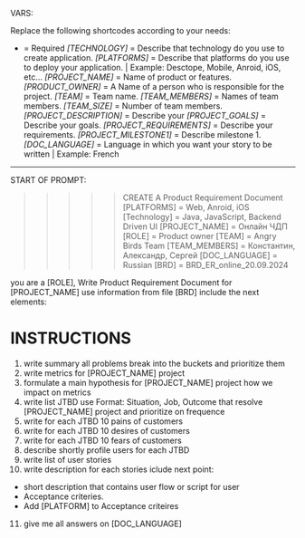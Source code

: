 VARS:

Replace the following shortcodes according to your needs:

* = Required
*[TECHNOLOGY]* = Describe that technology do you use to create application.
*[PLATFORMS]* = Describe that platforms do you use to deploy your application. | Example: Desctope, Mobile, Anroid, iOS,  etc...
*[PROJECT_NAME]* = Name of product or features.
*[PRODUCT_OWNER]* = A Name of a person who is responsible for the project. 
*[TEAM]* = Team name.
*[TEAM_MEMBERS]* = Names of team members.
*[TEAM_SIZE]* = Number of team members.
*[PROJECT_DESCRIPTION]* = Describe your
*[PROJECT_GOALS]* = Describe your goals.
*[PROJECT_REQUIREMENTS]* = Describe your requirements.
*[PROJECT_MILESTONE1]* = Describe milestone 1.
*[DOC_LANGUAGE]* = Language in which you want your story to be written | Example: French

--------
START OF PROMPT:

>>>>> CREATE A Product Requirement Document
[PLATFORMS] = Web, Anroid, iOS
[Technology] = Java, JavaScript, Backend Driven UI 
[PROJECT_NAME] = Онлайн ЧДП
[ROLE] = Product owner
[TEAM] = Angry Birds Team
[TEAM_MEMBERS] = Константин, Александр, Сергей
[DOC_LANGUAGE] = Russian
[BRD] = BRD_ER_online_20.09.2024

you are a [ROLE], Write Product Requirement Document for [PROJECT_NAME] use information from file [BRD] include the next elements:

# INSTRUCTIONS
1. write summary all problems break into the buckets and prioritize them
2. write metrics for [PROJECT_NAME] project
3. formulate a main hypothesis for [PROJECT_NAME] project how we impact on metrics 
4. write list JTBD use Format: Situation, Job, Outcome that resolve [PROJECT_NAME] project and prioritize on frequence 
5. write for each JTBD 10 pains of customers
6. write for each JTBD 10 desires of customers
7. write for each JTBD 10 fears of customers
8. describe shortly profile users for each JTBD
9. write list of user stories 
10. write description for each stories iclude next point:
   - short description that contains user flow or script for user
   - Acceptance criteries. 
   - Add [PLATFORM] to Acceptance criteires 
11. give me all answers on [DOC_LANGUAGE]



